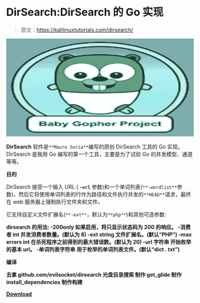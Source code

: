 # DirSearch:DirSearch 的 Go 实现

> 原文：<https://kalilinuxtutorials.com/dirsearch/>

[![](img/b98c2e4ce47655db00e0e0b50d1709d2.png)](https://1.bp.blogspot.com/-kF9Q-jzLlkE/YU1mo4C41uI/AAAAAAAAK8A/gw5LY6pO69YjMaPumTDMO4_NeM28sYZHwCLcBGAsYHQ/s728/babygopher-badge%2B%25281%2529.png)

**DirSearch** 软件是`**Mauro Soria**`编写的原创 DirSearch 工具的 Go 实现。DirSearch 是我用 Go 编写的第一个工具，主要是为了试验 Go 的并发模型、通道等等。

**目的**

DirSearch 接受一个输入 URL ( **`-url`** 参数)和一个单词列表(`**-wordlist**`参数)，然后它将使用单词列表的行作为路径和文件执行并发的`**HEAD**`请求，最终在 web 服务器上强制执行文件夹和文件。

它支持自定义文件扩展名(`**-ext**`，默认为`**php**`)和其他可选参数:

**dirsearch 的用法:
-200only
如果启用，将只显示状态码为 200 的响应。
-消费者 int
并发消费者数量。(默认为 8)
-ext string
文件扩展名。(默认“PHP”)
-max errors int
在杀死程序之前得到的最大错误数。(默认为 20)
-url 字符串
开始枚举的基本 url。
-单词列表字符串
用于枚举的单词列表文件。(默认“dict . txt”)**

**编译**

**去拿 github.com/evilsocket/dirsearch
光盘目录搜索
制作 get_glide
制作 install_dependencies
制作构建**

[**Download**](https://github.com/evilsocket/dirsearch)